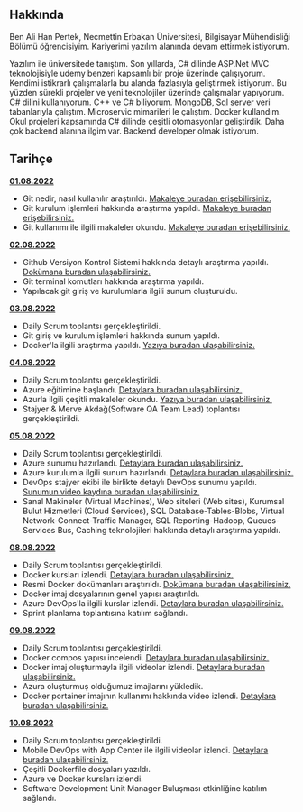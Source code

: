 ## Hakkında

Ben Ali Han Pertek, Necmettin Erbakan Üniversitesi, Bilgisayar Mühendisliği Bölümü öğrencisiyim. Kariyerimi yazılım alanında devam ettirmek istiyorum.

Yazılım ile üniversitede tanıştım. Son yıllarda, C# dilinde ASP.Net MVC teknolojisiyle udemy benzeri kapsamlı bir proje üzerinde çalışıyorum. Kendimi istikrarlı çalışmalarla bu alanda fazlasıyla geliştirmek istiyorum. Bu yüzden sürekli projeler ve yeni teknolojiler üzerinde çalışmalar yapıyorum. C# dilini kullanıyorum. C++ ve C# biliyorum. MongoDB, Sql server veri tabanlarıyla çalıştım. Microservic mimarileri le çalıştım. Docker kullandım. Okul projeleri kapsamında C# dilinde çeşitli otomasyonlar geliştirdik. Daha çok backend alanına ilgim var. Backend developer olmak istiyorum.

## Tarihçe

[**01.08.2022**](https://github.com/bimser-intern/docs/issues/107)

- Git nedir, nasıl kullanılır araştırıldı. [Makaleye buradan erişebilirsiniz.](https://coderspace.io/blog/git-nedir-nasil-kullanilir/)
- Git kurulum işlemleri hakkında araştırma yapıldı. [Makaleye buradan erişebilirsiniz.](https://coderspace.io/blog/git-nedir-nasil-kullanilir/)
- Git kullanımı ile ilgili makaleler okundu. [Makaleye buradan erişebilirsiniz.](https://bidb.itu.edu.tr/seyir-defteri/blog/2019/02/13/git)

[**02.08.2022**](https://github.com/bimser-intern/docs/issues/107)

- Github Versiyon Kontrol Sistemi hakkında detaylı araştırma yapıldı. [Dokümana buradan ulaşabilirsiniz.](https://docs.microsoft.com/tr-tr/contribute/get-started-setup-github)
- Git terminal komutları hakkında araştırma yapıldı.
- Yapılacak git giriş ve kurulumlarla ilgili sunum oluşturuldu.

[**03.08.2022**](https://github.com/bimser-intern/docs/issues/107)

- Daily Scrum toplantsı gerçekleştirildi.
- Git giriş ve kurulum işlemleri hakkında sunum yapıldı.
- Docker'la ilgili araştırma yapıldı. [Yazıya buradan ulaşabilirsiniz.](https://medium.com/batech/docker-nedir-docker-kavramlar%C4%B1-avantajlar%C4%B1-901b37742ee0)

[**04.08.2022**](https://github.com/bimser-intern/docs/issues/136)

- Daily Scrum toplantsı gerçekleştirildi.
- Azure eğitimine başlandı. [Detaylara buradan ulaşabilirsiniz.](https://www.udemy.com/course/projelerle-azure-cloud-kursu/learn/lecture/16555000?src=sac&kw=azure#overview)
- Azurla ilgili çeşitli makaleler okundu. [Yazıya buradan ulaşabilirsiniz.](https://medium.com/devopsturkiye/azure-devops-nedi%CC%87r-ve-nasil-kullanilir-cf0d95ec78bd)
- Stajyer & Merve Akdağ(Software QA Team Lead) toplantısı gerçekleştirildi.

[**05.08.2022**](https://github.com/bimser-intern/docs/issues/166)

- Daily Scrum toplantısı gerçekleştirildi.
- Azure sunumu hazırlandı. [Detaylara buradan ulaşabilirsiniz.](https://docs.google.com/presentation/d/1oSvsFzzQYcIALDQ95JD8CAegL5taJ54D/edit?usp=sharing&ouid=113696402408162409574&rtpof=true&sd=true)
- Azure kurulumla ilgili sunum hazırlandı. [Detaylara buradan ulaşabilirsiniz.](https://docs.google.com/presentation/d/1IFb6ySVJHvR6SpPjRJFy-rX8W73gxbxI/edit?usp=sharing&ouid=113696402408162409574&rtpof=true&sd=true)
- DevOps stajyer ekibi ile birlikte detaylı DevOps sunumu yapıldı. [Sunumun video kaydına buradan ulaşabilirsiniz.](https://youtu.be/KSHBXY1gU8Q)
- Sanal Makineler (Virtual Machines), Web siteleri (Web sites), Kurumsal Bulut Hizmetleri (Cloud Services), SQL Database-Tables-Blobs, Virtual Network-Connect-Traffic Manager, SQL Reporting-Hadoop, Queues-Services Bus, Caching teknolojileri hakkında detaylı araştırma yapıldı.

[**08.08.2022**](https://github.com/bimser-intern/docs/issues/198)

- Daily Scrum toplantısı gerçekleştirildi.
- Docker kursları izlendi. [Detaylara buradan ulaşabilirsiniz.](https://www.udemy.com/course/docker-tr/learn/lecture/14177613#overview)
- Resmi Docker dokümanları araştırıldı. [Dokümana buradan ulaşabilirsiniz.](https://docs.docker.com/compose/gettingstarted/)
- Docker imaj dosyalarının genel yapısı araştırıldı.
- Azure DevOps'la ilgili kurslar izlendi. [Detaylara buradan ulaşabilirsiniz.](https://www.udemy.com/course/azure-devops-ci-cd-pipelines/learn/lecture/15110250?src=sac&kw=azure+de#overview)
- Sprint planlama toplantısına katılım sağlandı.

[**09.08.2022**](https://github.com/bimser-intern/docs/issues/222)

- Daily Scrum toplantısı gerçekleştirildi.
- Docker compos yapısı incelendi. [Detaylara buradan ulaşabilirsiniz.](https://www.youtube.com/watch?v=HG6yIjZapSA)
- Docker imaj oluşturmayla ilgili videolar izlendi. [Detaylara buradan ulaşabilirsiniz.](https://www.youtube.com/watch?v=OPoaiSIOOSQ)
- Azura oluşturmuş olduğumuz imajlarını yükledik.
- Docker portainer imajının kullanımı hakkında video izlendi. [Detaylara buradan ulaşabilirsiniz.](https://www.youtube.com/watch?v=9jDKyouULns)

[**10.08.2022**](https://github.com/bimser-intern/docs/issues/234)

- Daily Scrum toplantısı gerçekleştirildi.
- Mobile DevOps with App Center ile ilgili videolar izlendi. [Detaylara buradan ulaşabilirsiniz.](https://www.youtube.com/watch?v=su-qGafvkCU)
- Çeşitli Dockerfile dosyaları yazıldı.
- Azure ve Docker kursları izlendi.
- Software Development Unit Manager Buluşması etkinliğine katılım sağlandı.

